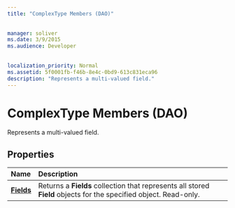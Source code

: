 ```yaml
---
title: "ComplexType Members (DAO)"
  
  
manager: soliver
ms.date: 3/9/2015
ms.audience: Developer
 
  
localization_priority: Normal
ms.assetid: 5f0001fb-f46b-8e4c-0bd9-613c831eca96
description: "Represents a multi-valued field."
---
```


# ComplexType Members (DAO)

Represents a multi-valued field.
  
## Properties

|**Name**|**Description**|
|:-----|:-----|
|**[Fields](complextype-fields-property-dao.md)** <br/> |Returns a **Fields** collection that represents all stored **Field** objects for the specified object. Read-only.  <br/> |
   

